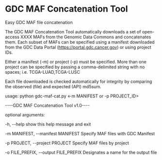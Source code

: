 # GDC MAF Concatenation Tool

Easy GDC MAF file concatenation

The GDC MAF Concatenation Tool automatically downloads a set of open-access XXXX MAFs from the Genomic Data Commons and concatenates them.  Each subset of MAFs can be specified using a manifest downloaded from the GDC Data Portal (https://portal.gdc.cancer.gov) or using project IDs.  

Either a manifest (-m) or project (-p) must be specified. More than one project can be specified by passing a comma-delimited string with no spaces; i.e. TCGA-LUAD,TCGA-LUSC

Each file downloaded is checked automatically for integrity by comparing the observed (file) and expected (API) md5sum.  


usage: python gdc-maf-cat.py <-m MANIFEST or -p PROJECT_ID>

----GDC MAF Concatenation Tool v1.0----

optional arguments:

  -h, --help            show this help message and exit

  -m MANIFEST, --manifest MANIFEST
                        Specify MAF files with GDC Manifest

  -p PROJECT, --project PROJECT
                        Specify MAF files by project

  -o FILE_PREFIX, --output FILE_PREFIX
                        Designates a name for the output file
